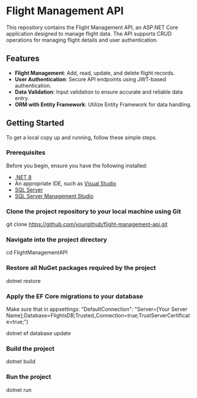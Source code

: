 # Flight Management API

This repository contains the Flight Management API, an ASP.NET Core application designed to manage flight data. The API supports CRUD operations for managing flight details and user authentication.

## Features

- **Flight Management**: Add, read, update, and delete flight records.
- **User Authentication**: Secure API endpoints using JWT-based authentication.
- **Data Validation**: Input validation to ensure accurate and reliable data entry.
- **ORM with Entity Framework**: Utilize Entity Framework for data handling.

## Getting Started

To get a local copy up and running, follow these simple steps.

### Prerequisites

Before you begin, ensure you have the following installed:
- [.NET 8](https://dotnet.microsoft.com/download) 
- An appropriate IDE, such as [Visual Studio](https://visualstudio.microsoft.com/vs/) 
- [SQL Server](https://www.microsoft.com/en-us/sql-server/sql-server-downloads)
-  [SQL Server Management Studio](https://learn.microsoft.com/en-us/sql/ssms/download-sql-server-management-studio-ssms?view=sql-server-ver16)

### Clone the project repository to your local machine using Git
git clone https://github.com/yourgithub/flight-management-api.git

### Navigate into the project directory
cd FlightManagementAPI

### Restore all NuGet packages required by the project
dotnet restore

### Apply the EF Core migrations to your database

Make sure that in appsettings: "DefaultConnection": "Server=[Your Server Name];Database=FlightsDB;Trusted_Connection=true;TrustServerCertificate=true;")

dotnet ef database update 

### Build the project
dotnet build

### Run the project
dotnet run
